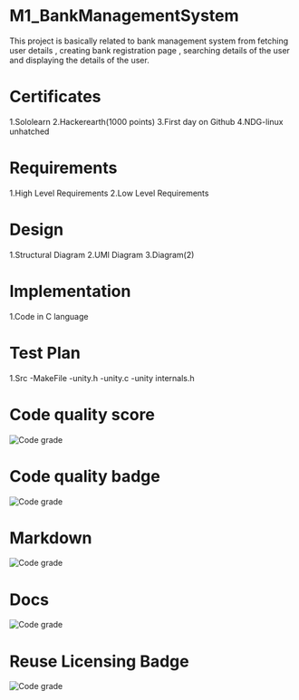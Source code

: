 # M1_BankManagementSystem
This project is basically related to bank management system from fetching user details , creating bank registration page , searching details of the user and displaying the details of the user. 

# Certificates
1.Sololearn
2.Hackerearth(1000 points)
3.First day on Github
4.NDG-linux unhatched

# Requirements
1.High Level Requirements
2.Low Level Requirements

# Design
1.Structural Diagram
2.UMl Diagram
3.Diagram(2)

# Implementation
1.Code in C language

# Test Plan
1.Src
-MakeFile
-unity.h
-unity.c
-unity internals.h

# Code quality score
![Code grade](https://api.codiga.io/project/30945/score/svg)


# Code quality badge
![Code grade](https://api.codiga.io/project/30945/status/svg)


# Markdown
![Code grade](https://img.shields.io/badge/Made%20with-Markdown-1f425f.svg)

# Docs
![Code grade](https://readthedocs.org/projects/ansicolortags/badge/?version=latest)


# Reuse Licensing Badge
![Code grade](https://img.shields.io/reuse/compliance/github.com/fsfe/reuse-tool)


